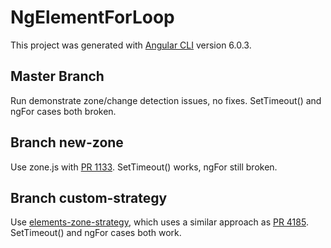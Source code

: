 # NgElementForLoop

This project was generated with [Angular CLI](https://github.com/angular/angular-cli) version 6.0.3.

## Master Branch

Run demonstrate zone/change detection issues, no fixes. SetTimeout() and ngFor cases both broken.

## Branch new-zone

Use zone.js with [PR 1133](https://github.com/angular/zone.js/pull/1133). SetTimeout() works, ngFor still broken.

## Branch custom-strategy

Use [elements-zone-strategy](https://github.com/remackgeek/elements-zone-strategy), which uses a similar approach as 
[PR 4185](https://github.com/angular/angular/pull/24185). SetTimeout() and ngFor cases both work.

